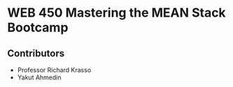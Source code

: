 # WEB 450 Mastering the MEAN Stack Bootcamp
## Contributors
  * Professor Richard Krasso
  * Yakut Ahmedin
